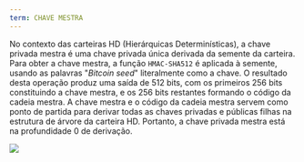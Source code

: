 ```yaml
---
term: CHAVE MESTRA
---
```


No contexto das carteiras HD (Hierárquicas Determinísticas), a chave privada mestra é uma chave privada única derivada da semente da carteira. Para obter a chave mestra, a função `HMAC-SHA512` é aplicada à semente, usando as palavras "*Bitcoin seed*" literalmente como a chave. O resultado desta operação produz uma saída de 512 bits, com os primeiros 256 bits constituindo a chave mestra, e os 256 bits restantes formando o código da cadeia mestra. A chave mestra e o código da cadeia mestra servem como ponto de partida para derivar todas as chaves privadas e públicas filhas na estrutura de árvore da carteira HD. Portanto, a chave privada mestra está na profundidade 0 de derivação.

![](../../dictionnaire/assets/19.png)